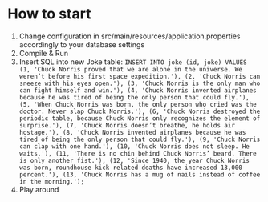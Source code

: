 # How to start

1. Change configuration in src/main/resources/application.properties accordingly to your database settings
2. Compile & Run
3. Insert SQL into new Joke table:
   ``INSERT INTO joke (id, joke) VALUES (1, 'Chuck Norris proved that we are alone in the universe. We weren’t before his first space expedition.'), (2, 'Chuck Norris can sneeze with his eyes open.'), (3, 'Chuck Norris is the only man who can fight himself and win.'), (4, 'Chuck Norris invented airplanes because he was tired of being the only person that could fly.'), (5, 'When Chuck Norris was born, the only person who cried was the doctor. Never slap Chuck Norris.'), (6, 'Chuck Norris destroyed the periodic table, because Chuck Norris only recognizes the element of surprise.'), (7, 'Chuck Norris doesn’t breathe, he holds air hostage.'), (8, 'Chuck Norris invented airplanes because he was tired of being the only person that could fly.'), (9, 'Chuck Norris can clap with one hand.'), (10, 'Chuck Norris does not sleep. He waits.'), (11, 'There is no chin behind Chuck Norris’ beard. There is only another fist.'), (12, 'Since 1940, the year Chuck Norris was born, roundhouse kick related deaths have increased 13,000 percent.'), (13, 'Chuck Norris has a mug of nails instead of coffee in the morning.');``
4. Play around